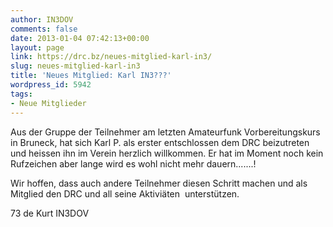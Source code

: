 ```yaml
---
author: IN3DOV
comments: false
date: 2013-01-04 07:42:13+00:00
layout: page
link: https://drc.bz/neues-mitglied-karl-in3/
slug: neues-mitglied-karl-in3
title: 'Neues Mitglied: Karl IN3???'
wordpress_id: 5942
tags:
- Neue Mitglieder
---
```


Aus der Gruppe der Teilnehmer am letzten Amateurfunk Vorbereitungskurs in Bruneck, hat sich Karl P. als erster entschlossen dem DRC beizutreten und heissen ihn im Verein herzlich willkommen. Er hat im Moment noch kein Rufzeichen aber lange wird es wohl nicht mehr dauern.......!

Wir hoffen, dass auch andere Teilnehmer diesen Schritt machen und als Mitglied den DRC und all seine Aktiviäten  unterstützen.

73 de Kurt IN3DOV

